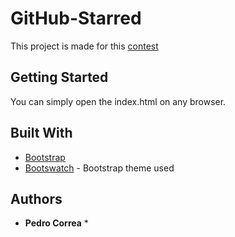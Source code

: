 # GitHub-Starred

This project is made for this [contest](https://test-shop.escale.com.br/starred)

## Getting Started

You can simply open the index.html on any browser.

## Built With

* [Bootstrap](https://getbootstrap.com)
* [Bootswatch](https://bootswatch.com/4/simplex/bootstrap.min.css) - Bootstrap theme used

## Authors

* **Pedro Correa** *

